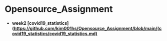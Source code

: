 # Opensource_Assignment

- #### week2  [covid19_statistics](https://github.com/kim001hs/Opensource_Assignment/blob/main/(covid19_statistics/covid19_statistics.md)